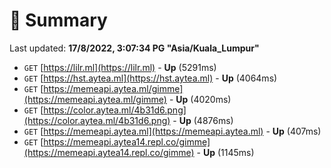 # 📖 Summary
Last updated: **17/8/2022, 3:07:34 PG "Asia/Kuala_Lumpur"**

- `GET` [https://lilr.ml](https://lilr.ml) - **Up** (5291ms)
- `GET` [https://hst.aytea.ml](https://hst.aytea.ml) - **Up** (4064ms)
- `GET` [https://memeapi.aytea.ml/gimme](https://memeapi.aytea.ml/gimme) - **Up** (4020ms)
- `GET` [https://color.aytea.ml/4b31d6.png](https://color.aytea.ml/4b31d6.png) - **Up** (4876ms)
- `GET` [https://memeapi.aytea.ml](https://memeapi.aytea.ml) - **Up** (407ms)
- `GET` [https://memeapi.aytea14.repl.co/gimme](https://memeapi.aytea14.repl.co/gimme) - **Up** (1145ms)
